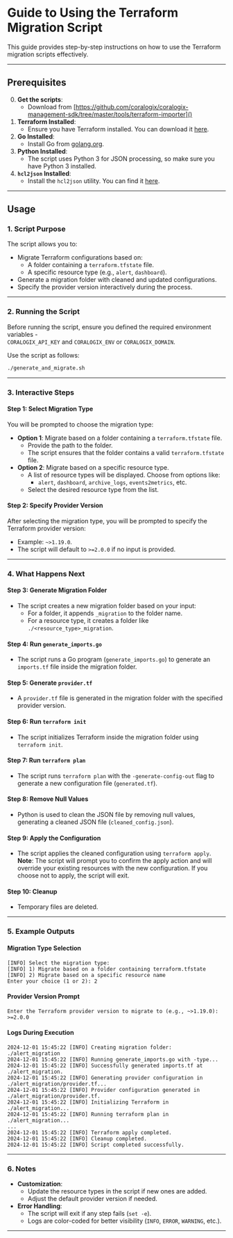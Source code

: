# **Guide to Using the Terraform Migration Script**

This guide provides step-by-step instructions on how to use the Terraform migration scripts effectively. 

---

## **Prerequisites**
0. **Get the scripts**:
   - Download from [https://github.com/coralogix/coralogix-management-sdk/tree/master/tools/terraform-importer]()
1. **Terraform Installed**:
   - Ensure you have Terraform installed. You can download it [here](https://www.terraform.io/downloads).
2. **Go Installed**:
   - Install Go from [golang.org](https://golang.org/dl/).
3. **Python Installed**:
   - The script uses Python 3 for JSON processing, so make sure you have Python 3 installed.
4. **`hcl2json` Installed**:
   - Install the `hcl2json` utility. You can find it [here](https://github.com/tmccombs/hcl2json).

---

## **Usage**

### **1. Script Purpose**
The script allows you to:
- Migrate Terraform configurations based on:
   - A folder containing a `terraform.tfstate` file.
   - A specific resource type (e.g., `alert`, `dashboard`).
- Generate a migration folder with cleaned and updated configurations.
- Specify the provider version interactively during the process.

---

### **2. Running the Script**
Before running the script, ensure you defined the required environment variables -  
`CORALOGIX_API_KEY` and `CORALOGIX_ENV` or `CORALOGIX_DOMAIN`.

Use the script as follows:
```bash
./generate_and_migrate.sh
```

---

### **3. Interactive Steps**

#### **Step 1: Select Migration Type**
You will be prompted to choose the migration type:
- **Option 1**: Migrate based on a folder containing a `terraform.tfstate` file.
   - Provide the path to the folder.
   - The script ensures that the folder contains a valid `terraform.tfstate` file.
- **Option 2**: Migrate based on a specific resource type.
   - A list of resource types will be displayed. Choose from options like:
      - `alert`, `dashboard`, `archive_logs`, `events2metrics`, etc.
   - Select the desired resource type from the list.

#### **Step 2: Specify Provider Version**
After selecting the migration type, you will be prompted to specify the Terraform provider version:
- Example: `~>1.19.0`.
- The script will default to `>=2.0.0` if no input is provided.

---

### **4. What Happens Next**

#### **Step 3: Generate Migration Folder**
- The script creates a new migration folder based on your input:
   - For a folder, it appends `_migration` to the folder name.
   - For a resource type, it creates a folder like `./<resource_type>_migration`.

#### **Step 4: Run `generate_imports.go`**
- The script runs a Go program (`generate_imports.go`) to generate an `imports.tf` file inside the migration folder.

#### **Step 5: Generate `provider.tf`**
- A `provider.tf` file is generated in the migration folder with the specified provider version.

#### **Step 6: Run `terraform init`**
- The script initializes Terraform inside the migration folder using `terraform init`.

#### **Step 7: Run `terraform plan`**
- The script runs `terraform plan` with the `-generate-config-out` flag to generate a new configuration file (`generated.tf`).

#### **Step 8: Remove Null Values**
- Python is used to clean the JSON file by removing null values, generating a cleaned JSON file (`cleaned_config.json`).

#### **Step 9: Apply the Configuration**
- The script applies the cleaned configuration using `terraform apply`.
**Note**: The script will prompt you to confirm the apply action and will override your existing resources with the new configuration. 
If you choose not to apply, the script will exit.

#### **Step 10: Cleanup**
- Temporary files are deleted.

---

### **5. Example Outputs**

#### **Migration Type Selection**
```plaintext
[INFO] Select the migration type:
[INFO] 1) Migrate based on a folder containing terraform.tfstate
[INFO] 2) Migrate based on a specific resource name
Enter your choice (1 or 2): 2
```

#### **Provider Version Prompt**
```plaintext
Enter the Terraform provider version to migrate to (e.g., ~>1.19.0): >=2.0.0
```

#### **Logs During Execution**
```plaintext
2024-12-01 15:45:22 [INFO] Creating migration folder: ./alert_migration
2024-12-01 15:45:22 [INFO] Running generate_imports.go with -type...
2024-12-01 15:45:22 [INFO] Successfully generated imports.tf at ./alert_migration.
2024-12-01 15:45:22 [INFO] Generating provider configuration in ./alert_migration/provider.tf...
2024-12-01 15:45:22 [INFO] Provider configuration generated in ./alert_migration/provider.tf.
2024-12-01 15:45:22 [INFO] Initializing Terraform in ./alert_migration...
2024-12-01 15:45:22 [INFO] Running terraform plan in ./alert_migration...
...
2024-12-01 15:45:22 [INFO] Terraform apply completed.
2024-12-01 15:45:22 [INFO] Cleanup completed.
2024-12-01 15:45:22 [INFO] Script completed successfully.
```

---

### **6. Notes**
- **Customization**:
   - Update the resource types in the script if new ones are added.
   - Adjust the default provider version if needed.
- **Error Handling**:
   - The script will exit if any step fails (`set -e`).
   - Logs are color-coded for better visibility (`INFO`, `ERROR`, `WARNING`, etc.).

---